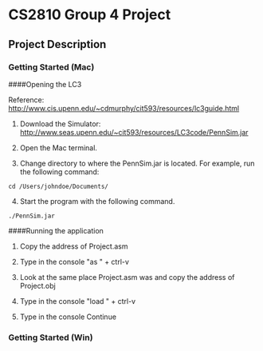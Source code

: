 # CS2810 Group 4 Project

## Project Description

### Getting Started (Mac)

####Opening the LC3

Reference: http://www.cis.upenn.edu/~cdmurphy/cit593/resources/lc3guide.html

1. Download the Simulator:
http://www.seas.upenn.edu/~cit593/resources/LC3code/PennSim.jar

2. Open the Mac terminal.

3. Change directory to where the PennSim.jar is located. For example, run the following command:
```
cd /Users/johndoe/Documents/
```
4. Start the program with the following command.
```
./PennSim.jar
```
####Running the application

1. Copy the address of Project.asm

2. Type in the console "as " + ctrl-v

3. Look at the same place Project.asm was and copy the address of Project.obj

4. Type in the console "load " + ctrl-v

5. Type in the console Continue

### Getting Started (Win)
